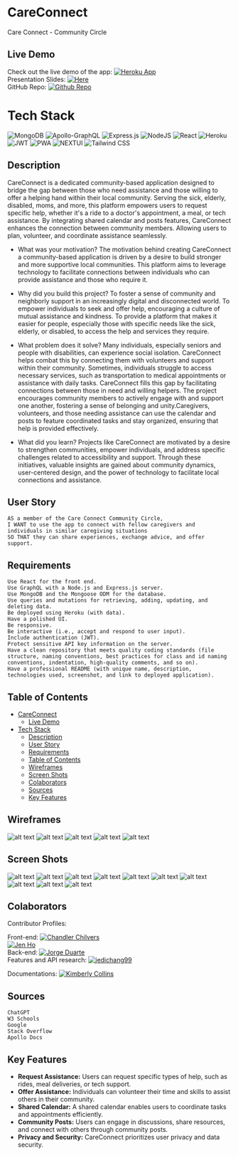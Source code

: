 # CareConnect
Care Connect - Community Circle


## Live Demo

Check out the live demo of the app: [![Heroku App](https://img.shields.io/badge/Heroku-Deployed-blueviolet?logo=heroku)](https://care-connect-378fa5174d96.herokuapp.com/)
<br>
Presentation Slides: [![Here](https://img.shields.io/badge/Google_Slides-Deployed-blueviolet?logo=Google&)](https://docs.google.com/presentation/d/1RjIZjl0G9_lSB3-7fKbuHJAO_isZM33KwT34OEkrZ9s/edit#slide=id.g27caa58f48d_3_959)
<br>
GitHub Repo: [![Github Repo](https://img.shields.io/badge/GitHub_Project_Board-Deployed-blue?logo=github)](https://github.com/jenho-webdev/CareConnect)

# Tech Stack

![MongoDB](https://img.shields.io/badge/MongoDB-%234ea94b.svg?style=for-the-badge&logo=mongodb&logoColor=white)
![Apollo-GraphQL](https://img.shields.io/badge/-ApolloGraphQL-311C87?style=for-the-badge&logo=apollo-graphql)
![Express.js](https://img.shields.io/badge/express.js-%23404d59.svg?style=for-the-badge&logo=express&logoColor=%2361DAFB)
![NodeJS](https://img.shields.io/badge/node.js-6DA55F?style=for-the-badge&logo=node.js&logoColor=white)
![React](https://img.shields.io/badge/react-%2320232a.svg?style=for-the-badge&logo=react&logoColor=%2361DAFB)
![Heroku](https://img.shields.io/badge/heroku-%23430098.svg?style=for-the-badge&logo=heroku&logoColor=white)
![JWT](https://img.shields.io/badge/JWT-black?style=for-the-badge&logo=JSON%20web%20tokens)
![PWA](https://img.shields.io/badge/PWA-black?style=for-the-badge&logo=JSON%20web%20tokens)
![NEXTUI](https://img.shields.io/badge/NEXTUI-black?style=for-the-badge&logo=JSON%20web%20tokens)
![Tailwind CSS](https://img.shields.io/badge/Tailwind_CSS-38B2AC?style=for-the-badge&logo=tailwind-css&logoColor=white)


## Description

CareConnect is a dedicated community-based application designed to bridge the gap between those who need assistance and those willing to offer a helping hand within their local community. Serving the sick, elderly, disabled, moms, and more, this platform empowers users to request specific help, whether it's a ride to a doctor's appointment, a meal, or tech assistance. By integrating shared calendar and posts features, CareConnect enhances the connection between community members. Allowing users to plan, volunteer, and coordinate assistance seamlessly.

- What was your motivation? The motivation behind creating CareConnect a community-based application is driven by a desire to build stronger and more supportive local communities. This platform aims to leverage technology to facilitate connections between individuals who can provide assistance and those who require it.

- Why did you build this project? To foster a sense of community and neighborly support in an increasingly digital and disconnected world. To empower individuals to seek and offer help, encouraging a culture of mutual assistance and kindness. To provide a platform that makes it easier for people, especially those with specific needs like the sick, elderly, or disabled, to access the help and services they require.
  
- What problem does it solve? Many individuals, especially seniors and people with disabilities, can experience social isolation. CareConnect helps combat this by connecting them with volunteers and support within their community. Sometimes, individuals struggle to access necessary services, such as transportation to medical appointments or assistance with daily tasks. CareConnect fills this gap by facilitating connections between those in need and willing helpers. The project encourages community members to actively engage with and support one another, fostering a sense of belonging and unity.Caregivers, volunteers, and those needing assistance can use the calendar and posts to feature coordinated tasks and stay organized, ensuring that help is provided effectively.
  
- What did you learn? Projects like CareConnect are motivated by a desire to strengthen communities, empower individuals, and address specific challenges related to accessibility and support. Through these initiatives, valuable insights are gained about community dynamics, user-centered design, and the power of technology to facilitate local connections and assistance.
  
## User Story
```
AS a member of the Care Connect Community Circle, 
I WANT to use the app to connect with fellow caregivers and individuals in similar caregiving situations 
SO THAT they can share experiences, exchange advice, and offer support.
```

## Requirements
```
Use React for the front end.
Use GraphQL with a Node.js and Express.js server.
Use MongoDB and the Mongoose ODM for the database.
Use queries and mutations for retrieving, adding, updating, and deleting data.
Be deployed using Heroku (with data).
Have a polished UI.
Be responsive.
Be interactive (i.e., accept and respond to user input).
Include authentication (JWT).
Protect sensitive API key information on the server.
Have a clean repository that meets quality coding standards (file structure, naming conventions, best practices for class and id naming conventions, indentation, high-quality comments, and so on).
Have a professional README (with unique name, description, technologies used, screenshot, and link to deployed application).
```

## Table of Contents

- [CareConnect](#careconnect)
  - [Live Demo](#live-demo)
- [Tech Stack](#tech-stack)
  - [Description](#description)
  - [User Story](#user-story)
  - [Requirements](#requirements)
  - [Table of Contents](#table-of-contents)
  - [Wireframes](#wireframes)
  - [Screen Shots](#screen-shots)
  - [Colaborators](#colaborators)
  - [Sources](#sources)
  - [Key Features](#key-features)

## Wireframes

![alt text](assets/images/ScreenShot.png)
![alt text](assets/images/ScreenShot1.png)
![alt text](assets/images/ScreenShot2.png)
![alt text](assets/images/ScreenShot3.png)
![alt text](assets/images/ScreenShot4.png)


## Screen Shots

![alt text](assets/images/ScreenShot5.png)
![alt text](assets/images/ScreenShot6.png)
![alt text](assets/images/ScreenShot7.png)
![alt text](assets/images/ScreenShot8.png)
![alt text](assets/images/ScreenShot9.png)
![alt text](assets/images/ScreenShot10.png)
![alt text](assets/images/ScreenShot11.png)
![alt text](assets/images/ScreenShot12.png)
![alt text](assets/images/install_local.png)
![alt text](assets/images/PWA_logo.png)

## Colaborators

Contributor Profiles:

Front-end: 
[![Chandler Chilvers](https://img.shields.io/badge/Github-cwchilvers-blue?style=flat&logo=GitHub&link=https://github.com/cwchilvers/)](https://github.com/cwchilvers)
<br>
[![Jen Ho](https://img.shields.io/badge/Github-jenho--webdev-purple?style=flat&logo=GitHub&link=https://github.com/jenho-webdev)](https://github.com/jenho-webdev)
<br>
Back-end: 
[![Jorge Duarte](https://img.shields.io/badge/Github-saduhub-blue?style=flat&logo=GitHub&link=https://github.com/cwchilvers/)](https://github.com/saduhub)
<br>
Features and API research:
[![jedichang99](https://img.shields.io/badge/Github-Kimberlyc1904-blue?style=flat&logo=GitHub&link=Kimberlyc1904)](https://github.com/jedichang99)

Documentations:
[![Kimberly Collins](https://img.shields.io/badge/Github-Kimberlyc1904-blue?style=flat&logo=GitHub&link=Kimberlyc1904)](https://github.com/Kimberlyc1904)


## Sources
```
ChatGPT
W3 Schools
Google
Stack Overflow
Apollo Docs
```

## Key Features

- **Request Assistance:** Users can request specific types of help, such as rides, meal deliveries, or tech support.
- **Offer Assistance:** Individuals can volunteer their time and skills to assist others in their community.
- **Shared Calendar:** A shared calendar enables users to coordinate tasks and appointments efficiently.
- **Community Posts:** Users can engage in discussions, share resources, and connect with others through community posts.
- **Privacy and Security:** CareConnect prioritizes user privacy and data security.
